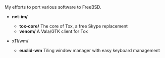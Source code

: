 My efforts to port various software to FreeBSD.

- **net-im/**
    - **tox-core/**     The core of Tox, a free Skype replacement
    - **venom/**        A Vala/GTK client for Tox

- x11/wm/
    - **euclid-wm**     Tiling window manager with easy keyboard management
